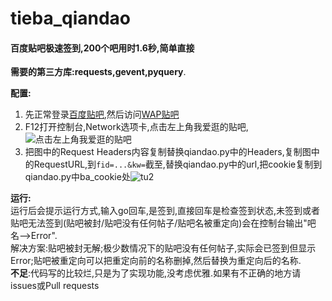 # tieba_qiandao
#### 百度贴吧极速签到,200个吧用时1.6秒,简单直接 <br />
**需要的第三方库:requests,gevent,pyquery**.<br />

**配置:**
1. 先正常登录[百度贴吧](tieba.baidu.com),然后访问[WAP贴吧](http://wapp.baidu.com/)<br />
2. F12打开控制台,Network选项卡,点击左上角我爱逛的贴吧,![点击左上角我爱逛的贴吧](http://opgtctagy.bkt.clouddn.com/1.png)<br />
3. 把图中的Request Headers内容复制替换qiandao.py中的Headers,复制图中的RequestURL,到`fid=...&kw=`截至,替换qiandao.py中的url,把cookie复制到qiandao.py中ba_cookie处![tu2](http://opgtctagy.bkt.clouddn.com/2.png)<br />

**运行:**<br />
运行后会提示运行方式,输入go回车,是签到,直接回车是检查签到状态,未签到或者贴吧无法签到(贴吧被封/贴吧没有任何帖子/贴吧名被重定向)会在控制台输出"吧名-->Error".<br />
解决方案:贴吧被封无解;极少数情况下的贴吧没有任何帖子,实际会已签到但显示Error;贴吧被重定向可以把重定向前的名称删掉,然后替换为重定向后的名称.<br />
**不足**:代码写的比较烂,只是为了实现功能,没考虑优雅.如果有不正确的地方请issues或Pull requests
